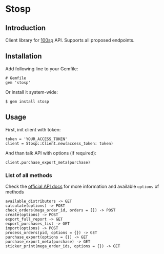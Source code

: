 # Stosp

## Introduction
Client library for [100sp](https://www.100sp.ru/) API. Supports all proposed endpoints.
## Installation
Add following line to your Gemfile:
```
# Gemfile
gem 'stosp'
```
Or install it system-wide:
```
$ gem install stosp
```
## Usage
First, init client with token:
```
token = 'YOUR_ACCESS_TOKEN'
client = Stosp::Client.new(access_token: token)
```
And than talk API with options (if required):
```
client.purchase_export_meta(purchase)
```
### List of all methods
Check the [official API docs](https://www.100sp.ru/help?category-id=59) for more information and available ```options``` of methods
```
available_distributors -> GET
calculate(options) -> POST
check_orders(mega_order_id, orders = []) -> POST
create(options) -> POST
export_full_report -> GET
export_purchases_list -> GET
import(options) -> POST
process_orders(pid, options = {}) -> GET
purchase_export(options = {}) -> GET
purchase_export_meta(purchase) -> GET
sticker_print(mega_order_ids, options = {}) -> GET
```